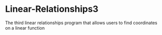 # Linear-Relationships3
The third linear relationships program that allows users to find coordinates on a linear function
